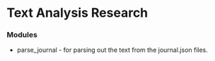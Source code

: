 # Text Analysis Research #

### Modules ###
* parse_journal - for parsing out the text from the journal.json files.